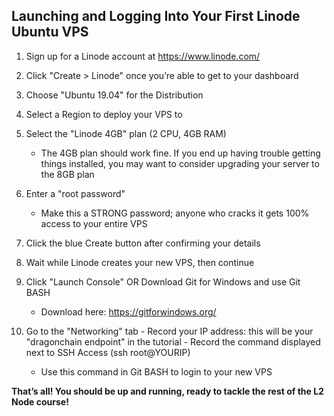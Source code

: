 ## Launching and Logging Into Your First Linode Ubuntu VPS

 1. Sign up for a Linode account at https://www.linode.com/
 
 2. Click "Create > Linode" once you’re able to get to your dashboard
 
 3. Choose "Ubuntu 19.04" for the Distribution
 
 4. Select a Region to deploy your VPS to
 
 5. Select the "Linode 4GB" plan (2 CPU, 4GB RAM)
    - The 4GB plan should work fine. If you end up having trouble getting things installed, you may want to consider upgrading your server to the 8GB plan
 
 6. Enter a "root password" 
    - Make this a STRONG password; anyone who cracks it gets 100% access to your entire VPS
   
 7. Click the blue Create button after confirming your details
 
 8. Wait while Linode creates your new VPS, then continue
 
 9. Click "Launch Console" OR Download Git for Windows and use Git BASH 
    - Download here: https://gitforwindows.org/
   
 10. Go to the "Networking" tab
    - Record your IP address: this will be your "dragonchain endpoint" in the tutorial
    - Record the command displayed next to SSH Access (ssh root@YOURIP)
      - Use this command in Git BASH to login to your new VPS

**That’s all! You should be up and running, ready to tackle the rest of the L2 Node course!**
